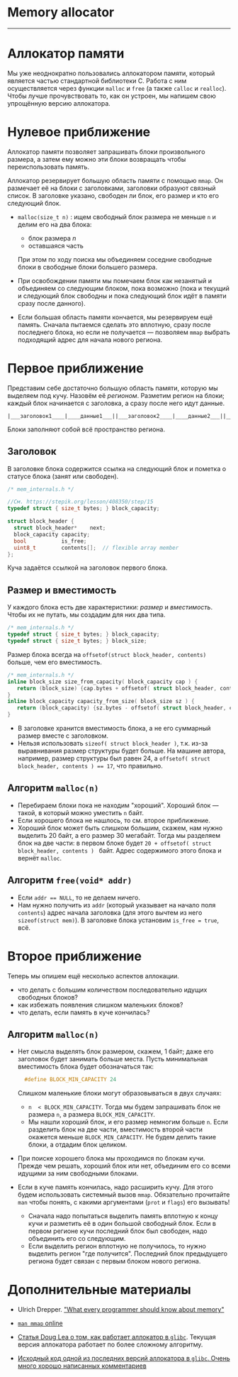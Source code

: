 # Memory allocator
---

# Аллокатор памяти

Мы уже неоднократно пользовались аллокатором памяти, который является частью стандартной библиотеки C. 
Работа с ним осуществляется через функции `malloc` и `free` (а также `calloc` и `realloc`).
Чтобы лучше прочувствовать то, как он устроен, мы напишем свою упрощённую версию аллокатора.

# Нулевое приближение

Аллокатор памяти позволяет запрашивать блоки произвольного размера, а затем ему можно эти блоки возвращать чтобы переиспользовать память.

Аллокатор резервирует большую область памяти с помощью `mmap`. Он размечает её на блоки с заголовками, заголовки образуют связный список. 
В заголовке указано, свободен ли блок, его размер и кто его следующий блок.

- `malloc(size_t n)` : ищем свободный блок размера не меньше `n` и делим его на два блока:
   - блок размера $`n`$
   - оставшаяся часть
   
   При этом по ходу поиска мы объединяем соседние свободные блоки в свободные блоки большего размера.
- При освобождении памяти мы помечаем блок как незанятый и объединяем со
  следующим блоком, пока возможно (пока и текущий и следующий блок свободны и
  пока следующий блок идёт в памяти сразу после данного).
- Если большая область памяти кончается, мы резервируем ещё память. Сначала
  пытаемся сделать это вплотную, сразу после последнего блока, но если не
  получается &mdash; позволяем `mmap` выбрать подходящий адрес для начала нового
  региона.
 


# Первое приближение

Представим себе достаточно большую область памяти, которую мы выделяем под кучу. Назовём её *регионом*.
Разметим регион на блоки; каждый блок начинается с заголовка, а сразу после него идут данные.

```
|___заголовок1____|____данные1___||___заголовок2____|____данные2___||___заголовок3____|____...
```

Блоки заполняют собой всё пространство региона. 

## Заголовок 

В заголовке блока содержится ссылка на следующий блок и пометка о статусе блока (занят или свободен).

```c
/* mem_internals.h */

//См. https://stepik.org/lesson/408350/step/15
typedef struct { size_t bytes; } block_capacity;

struct block_header {
  struct block_header*    next;
  block_capacity capacity;
  bool           is_free;
  uint8_t        contents[];  // flexible array member
};
```
Куча задаётся ссылкой на заголовок первого блока.

## Размер и вместимость

У каждого блока есть две характеристики: *размер* и *вместимость*. Чтобы их не путать, мы создадим для них два типа.

```c
/* mem_internals.h */
typedef struct { size_t bytes; } block_capacity;
typedef struct { size_t bytes; } block_size;
```

Размер блока всегда на `offsetof(struct block_header, contents)` больше, чем его вместимость.

```c
/* mem_internals.h */
inline block_size size_from_capacity( block_capacity cap ) { 
   return (block_size) {cap.bytes + offsetof( struct block_header, contents ) }; 
}
inline block_capacity capacity_from_size( block_size sz ) { 
   return (block_capacity) {sz.bytes - offsetof( struct block_header, contents ) }; 
}
```

- В заголовке хранится вместимость блока, а не его суммарный размер вместе с заголовком.
- Нельзя использовать `sizeof( struct block_header )`, т.к. из-за выравнивания размер структуры будет больше. На машине автора, например, размер структуры был равен 24, а `offsetof( struct block_header, contents ) == 17`, что правильно.

## Алгоритм `malloc(n)`

- Перебираем блоки пока не находим "хороший".
Хороший блок &mdash; такой, в который можно уместить `n` байт.
- Если хорошего блока не нашлось, то см. второе приближение.
- Хороший блок может быть слишком большим, скажем, нам нужно выделить 20 байт, а его размер 30 мегабайт. Тогда мы разделяем блок на две части: в первом блоке будет `20 + offsetof( struct block_header, contents ) ` байт.
  Адрес содержимого этого блока и вернёт `malloc`.

## Алгоритм `free(void* addr)`

- Если `addr == NULL`, то не делаем ничего. 
- Нам нужно получить из `addr` (который указывает на начало поля `contents`) адрес начала заголовка (для этого вычтем из него `sizeof(struct mem)`).
  В заголовке блока установим `is_free = true`, всё.



# Второе приближение

Теперь мы опишем ещё несколько аспектов аллокации.

- что делать с большим количеством последовательно идущих свободных блоков?
- как избежать появления слишком маленьких блоков?
- что делать, если память в куче кончилась?


## Алгоритм `malloc(n)`

- Нет смысла выделять блок размером, скажем, 1 байт; даже его заголовок будет занимать больше места.
  Пусть минимальная вместимость блока будет обозначаться так:
  ```c
    #define BLOCK_MIN_CAPACITY 24
  ```

  Слишком маленькие блоки могут образовываться в двух случаях:
  - `n  < BLOCK_MIN_CAPACITY`. Тогда мы будем запрашивать блок не размера `n`, а размера `BLOCK_MIN_CAPACITY`.
  - Мы нашли хороший блок, и его размер немногим больше `n`. Если разделить блок на две части, вместимость второй части окажется меньше `BLOCK_MIN_CAPACITY`. Не будем делить такие блоки, а отдадим блок целиком.
  
- При поиске хорошего блока мы проходимся по блокам кучи. Прежде чем решать, хороший блок или нет, объединим его со всеми идущими за ним свободными блоками.
- Если в куче память кончилась, надо расширить кучу. Для этого будем использовать системный вызов `mmap`. Обязательно прочитайте `man` чтобы понять, с какими аргументами (`prot` и `flags`) его вызывать!
  
  - Сначала надо попытаться выделить память вплотную к концу кучи и разметить её в один большой свободный блок. Если в первом регионе кучи последний блок был свободен, надо объединить его со следующим.
  - Если выделить регион вплотную не получилось, то нужно выделить регион "где получится". Последний блок предыдущего региона будет связан с первым блоком нового региона. 
 
 


# Дополнительные материалы

- Ulrich Drepper. ["What every programmer should know about memory"](https://people.freebsd.org/~lstewart/articles/cpumemory.pdf)
- [`man mmap` online](https://man7.org/linux/man-pages/man2/mmap.2.html)

- [Статья Doug Lea о том, как работает аллокатор в `glibc`](http://gee.cs.oswego.edu/dl/html/malloc.html). Текущая версия аллокатора работает по более сложному алгоритму. 
- [Исходный код одной из последних версий аллокатора в `glibc`. Очень много хорошо написанных комментариев](docs/malloc-impl.c)
